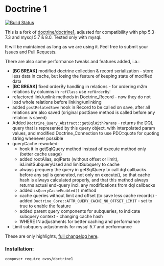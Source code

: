 Doctrine 1
==========

[![Build Status](https://travis-ci.com/ovos/doctrine1.svg?branch=master)](https://travis-ci.com/ovos/doctrine1)

This is a fork of [doctrine/doctrine1](https://github.com/doctrine/doctrine1), adjusted for compatibility with php 5.3-7.3
and mysql 5.7 & 8.0. Tested only with mysql.

It will be maintained as long as we are using it.
Feel free to submit your [Issues](https://github.com/ovos/doctrine1/issues) and [Pull Requests](https://github.com/ovos/doctrine1/pulls).

There are also some performance tweaks and features added, i.a.:
- **[BC BREAK]** modified doctrine collection & record serialization - store less data in cache, but losing the feature of keeping state of modified data
- **[BC BREAK]** fixed orderBy handling in relations - for ordering m2m relations by columns in `refClass` use `refOrderBy`!
- refactored link/unlink methods in Doctrine_Record - now they do not load whole relations before linking/unlinking
- added `postRelatedSave` hook in Record to be called on save, after all relations are also saved (original postSave method is called before any relation is saved)
- Added `Doctrine_Query_Abstract::getDqlWithParams` - returns the DQL query that is represented by this query object, with interpolated param values, and modified Doctrine_Connection to use PDO::quote for quoting string whenever possible
- queryCache reworked:
  - hook it in getSqlQuery method instead of execute method only (better cache usage)
  - added rootAlias, sqlParts (without offset or limit), isLimitSubqueryUsed and limitSubquery to cache
  - always prequery the query in getSqlQuery to call dql callbacks before any sql is generated, not only on execute(), so that cache hash is always calculated properly, and that this method always returns actual end-query incl. any modifications from dql callbacks
  - added `isQueryCacheEnabled()` method
  - cache queries without limit and offset (to save less cache records) - added `Doctrine_Core::ATTR_QUERY_CACHE_NO_OFFSET_LIMIT` - set to true to enable the feature
  - added parent query components for subqueries, to indicate subquery context - changing cache hash
  - WHERE IN adjustments for better caching and performance
- Limit subquery adjustments for mysql 5.7 and performance

These are only highlights, [full changelog here](CHANGELOG.md).


### Installation: 
```
composer require ovos/doctrine1
```
